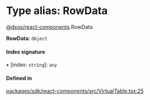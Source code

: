 # Type alias: RowData

[@dxos/react-components](../modules/dxos_react_components.md).RowData

 **RowData**: `Object`

#### Index signature

▪ [index: `string`]: `any`

#### Defined in

[packages/sdk/react-components/src/VirtualTable.tsx:25](https://github.com/dxos/dxos/blob/main/packages/sdk/react-components/src/VirtualTable.tsx#L25)
